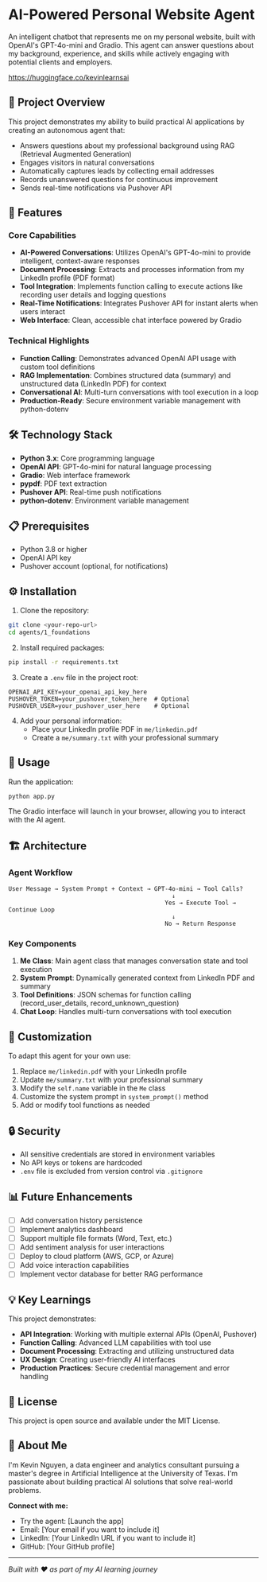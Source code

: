 # AI-Powered Personal Website Agent

An intelligent chatbot that represents me on my personal website, built with OpenAI's GPT-4o-mini and Gradio. This agent can answer questions about my background, experience, and skills while actively engaging with potential clients and employers.

https://huggingface.co/kevinlearnsai

## 🎯 Project Overview

This project demonstrates my ability to build practical AI applications by creating an autonomous agent that:
- Answers questions about my professional background using RAG (Retrieval Augmented Generation)
- Engages visitors in natural conversations
- Automatically captures leads by collecting email addresses
- Records unanswered questions for continuous improvement
- Sends real-time notifications via Pushover API

## 🚀 Features

### Core Capabilities
- **AI-Powered Conversations**: Utilizes OpenAI's GPT-4o-mini to provide intelligent, context-aware responses
- **Document Processing**: Extracts and processes information from my LinkedIn profile (PDF format)
- **Tool Integration**: Implements function calling to execute actions like recording user details and logging questions
- **Real-Time Notifications**: Integrates Pushover API for instant alerts when users interact
- **Web Interface**: Clean, accessible chat interface powered by Gradio

### Technical Highlights
- **Function Calling**: Demonstrates advanced OpenAI API usage with custom tool definitions
- **RAG Implementation**: Combines structured data (summary) and unstructured data (LinkedIn PDF) for context
- **Conversational AI**: Multi-turn conversations with tool execution in a loop
- **Production-Ready**: Secure environment variable management with python-dotenv

## 🛠️ Technology Stack

- **Python 3.x**: Core programming language
- **OpenAI API**: GPT-4o-mini for natural language processing
- **Gradio**: Web interface framework
- **pypdf**: PDF text extraction
- **Pushover API**: Real-time push notifications
- **python-dotenv**: Environment variable management

## 📋 Prerequisites

- Python 3.8 or higher
- OpenAI API key
- Pushover account (optional, for notifications)

## ⚙️ Installation

1. Clone the repository:
```bash
git clone <your-repo-url>
cd agents/1_foundations
```

2. Install required packages:
```bash
pip install -r requirements.txt
```

3. Create a `.env` file in the project root:
```env
OPENAI_API_KEY=your_openai_api_key_here
PUSHOVER_TOKEN=your_pushover_token_here  # Optional
PUSHOVER_USER=your_pushover_user_here    # Optional
```

4. Add your personal information:
   - Place your LinkedIn profile PDF in `me/linkedin.pdf`
   - Create a `me/summary.txt` with your professional summary

## 🚦 Usage

Run the application:
```bash
python app.py
```

The Gradio interface will launch in your browser, allowing you to interact with the AI agent.

## 🏗️ Architecture

### Agent Workflow
```
User Message → System Prompt + Context → GPT-4o-mini → Tool Calls? 
                                              ↓
                                            Yes → Execute Tool → Continue Loop
                                              ↓
                                            No → Return Response
```

### Key Components

1. **Me Class**: Main agent class that manages conversation state and tool execution
2. **System Prompt**: Dynamically generated context from LinkedIn PDF and summary
3. **Tool Definitions**: JSON schemas for function calling (record_user_details, record_unknown_question)
4. **Chat Loop**: Handles multi-turn conversations with tool execution

## 🎨 Customization

To adapt this agent for your own use:

1. Replace `me/linkedin.pdf` with your LinkedIn profile
2. Update `me/summary.txt` with your professional summary
3. Modify the `self.name` variable in the `Me` class
4. Customize the system prompt in `system_prompt()` method
5. Add or modify tool functions as needed

## 🔒 Security

- All sensitive credentials are stored in environment variables
- No API keys or tokens are hardcoded
- `.env` file is excluded from version control via `.gitignore`

## 📊 Future Enhancements

- [ ] Add conversation history persistence
- [ ] Implement analytics dashboard
- [ ] Support multiple file formats (Word, Text, etc.)
- [ ] Add sentiment analysis for user interactions
- [ ] Deploy to cloud platform (AWS, GCP, or Azure)
- [ ] Add voice interaction capabilities
- [ ] Implement vector database for better RAG performance

## 💡 Key Learnings

This project demonstrates:
- **API Integration**: Working with multiple external APIs (OpenAI, Pushover)
- **Function Calling**: Advanced LLM capabilities with tool use
- **Document Processing**: Extracting and utilizing unstructured data
- **UX Design**: Creating user-friendly AI interfaces
- **Production Practices**: Secure credential management and error handling

## 📝 License

This project is open source and available under the MIT License.

## 👤 About Me

I'm Kevin Nguyen, a data engineer and analytics consultant pursuing a master's degree in Artificial Intelligence at the University of Texas. I'm passionate about building practical AI solutions that solve real-world problems.

**Connect with me:**
- Try the agent: [Launch the app]
- Email: [Your email if you want to include it]
- LinkedIn: [Your LinkedIn URL if you want to include it]
- GitHub: [Your GitHub profile]

---

*Built with ❤️ as part of my AI learning journey*
